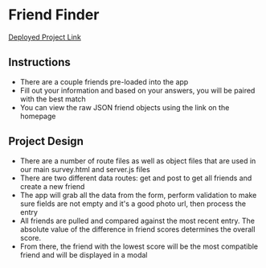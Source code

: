 # Friend Finder

[Deployed Project Link](https://friend-finder-ch.herokuapp.com/)

## Instructions
 
 * There are a couple friends pre-loaded into the app
 * Fill out your information and based on your answers, you will be paired with the best match 
 * You can view the raw JSON friend objects using the link on the homepage 


 ## Project Design

 * There are a number of route files as well as object files that are used in our main survey.html and server.js files 
 * There are two different data routes: get and post to get all friends and create a new friend 
 * The app will grab all the data from the form, perform validation to make sure fields are not empty and it's a good photo url, then process the entry
 * All friends are pulled and compared against the most recent entry. The absolute value of the difference in friend scores determines the overall score. 
 * From there, the friend with the lowest score will be the most compatible friend and will be displayed in a modal
